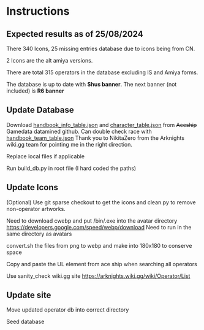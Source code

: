 # Instructions

## Expected results as of 25/08/2024
There 340 Icons, 25 missing entries database due to icons being from CN.

2 Icons are the alt amiya versions.

There are total 315 operators in the database excluding IS and Amiya forms.

The database is up to date with **Shus banner**. The next banner (not included) is **R6 banner**

## Update Database
Download [handbook_info_table.json](https://github.com/Kengxxiao/ArknightsGameData_YoStar/blob/main/en_US/gamedata/excel/character_table.json) and [character_table.json](https://github.com/Kengxxiao/ArknightsGameData_YoStar/blob/main/en_US/gamedata/excel/handbook_info_table.json) from ~~Aceship~~ Gamedata datamined github. Can double check race with [handbook_team_table.json](https://github.com/Kengxxiao/ArknightsGameData_YoStar/blob/main/en_US/gamedata/excel/handbook_team_table.json)
Thank you to NikitaZero from the Arknights wiki.gg team for pointing me in the right direction.

Replace local files if applicable

Run build_db.py in root file (I hard coded the paths)

## Update Icons
(Optional) Use git sparse checkout to get the icons and clean.py to remove non-operator artworks.

Need to download cwebp and put /bin/.exe into the avatar directory https://developers.google.com/speed/webp/download 
Need to run in the same directory as avatars

convert.sh the files from png to webp and make into 180x180 to conserve space

Copy and paste the UL element from ace ship when searching all operators

Use sanity_check wiki.gg site https://arknights.wiki.gg/wiki/Operator/List

## Update site
Move updated operator db into correct directory

Seed database